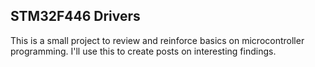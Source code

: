 ## STM32F446 Drivers

This is a small project to review and reinforce basics on microcontroller
programming. I'll use this to create posts on interesting findings.
